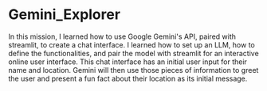 # Gemini_Explorer
In this mission, I learned how to use Google Gemini's API, paired with streamlit, to create a chat interface. I learned how to set up an LLM, how to define the functionalities, and pair the model with streamlit for an interactive online user interface. This chat interface has an initial user input for their name and location. Gemini will then use those pieces of information to greet the user and present a fun fact about their location as its initial message. 
